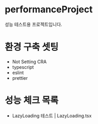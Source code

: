 # performanceProject
성능 테스트용 프로젝트입니다.

# 환경 구축 셋팅
- Not Setting CRA
- typescript
- eslint
- prettier

# 성능 체크 목록
- LazyLoading 테스트 
| LazyLoading.tsx
